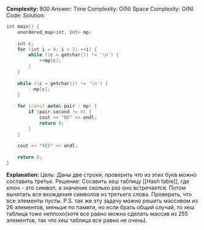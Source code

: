 **Complexity:** 800
Answer:
	Time Complexity: O(N)
	Space Complexity: O(N)
Code:
Solution:
```cpp
int main() {  
    unordered_map<int, int> mp;  
  
    int c;  
    for (int i = 0; i < 2; ++i) {  
        while ((c = getchar()) != '\n') {  
            ++mp[c];  
        }  
    }  
  
    while ((c = getchar()) != '\n') {  
        --mp[c];  
    }  
  
    for (const auto& pair : mp) {  
        if (pair.second != 0) {  
            cout << "NO" << endl;  
            return 0;  
        }  
    }  
  
    cout << "YES" << endl;  
  
    return 0;  
}
```
**Explanation:**
	Цель: Даны две строки, проверить что из этих букв можно составить третье.
	Решение: Сосавить хеш таблицу [[Hash table]], где ключ - это символ, а значение сколько раз оно встречается. Потом вычитать все вхождения символов из третьего слова. Проверить, что все элементы пусты.
	P.S. так же эту задачу можно решить массивом из 26 элементов, меньше по памяти, но если брать общий случай, то хеш таблица тоже неплохо(хотя все равно можно сделать массив из 255 элементов, так что хеш таблица все равно не очень).